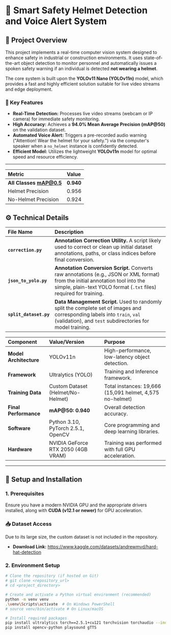 # 👷 Smart Safety Helmet Detection and Voice Alert System

## 🌟 Project Overview

This project implements a real-time computer vision system designed to enhance safety in industrial or construction environments. It uses state-of-the-art object detection to monitor personnel and automatically issues a spoken safety warning if an individual is detected **not wearing a helmet**.

The core system is built upon the **YOLOv11 Nano (YOLOv11n)** model, which provides a fast and highly efficient solution suitable for live video streams and edge deployment.

### 🎯 Key Features

* **Real-Time Detection:** Processes live video streams (webcam or IP camera) for immediate safety monitoring.
* **High Accuracy:** Achieves a **94.0% Mean Average Precision (mAP@50)** on the validation dataset.
* **Automated Voice Alert:** Triggers a pre-recorded audio warning ("Attention! Wear the helmet for your safety.") via the computer's speaker when a `no_helmet` instance is confidently detected.
* **Efficient Model:** Utilizes the lightweight **YOLOv11n** model for optimal speed and resource efficiency.

***
| Metric | Value | 
| :--- | :--- | 
| **All Classes mAP@0.5** | **0.940** | 
| Helmet Precision | 0.956 | 
| No-Helmet Precision | 0.924 |

## ⚙️ Technical Details

| File Name | Description | 
| :--- | :--- | 
| **`correction.py`** | **Annotation Correction Utility.** A script likely used to correct or clean up initial dataset annotations, paths, or class indices before final conversion. | 
| **`json_to_yolo.py`** | **Annotation Conversion Script.** Converts raw annotations (e.g., JSON or XML format) from the initial annotation tool into the simple, plain-text YOLO format (`.txt` files) required for training. | 
| **`split_dataset.py`** | **Data Management Script.** Used to randomly split the complete set of images and corresponding labels into `train`, `val` (validation), and `test` subdirectories for model training. |



| Component | Value/Version | Purpose |
| :--- | :--- | :--- |
| **Model Architecture** | YOLOv11n | High-performance, low-latency object detection. |
| **Framework** | Ultralytics (YOLO) | Training and Inference framework. |
| **Training Data** | Custom Dataset (Helmet/No-Helmet) | Total instances: 19,666 (15,091 helmet, 4,575 no-helmet) |
| **Final Performance**| **mAP@50: 0.940** | Overall detection accuracy. |
| **Software** | Python 3.10, PyTorch 2.5.1, OpenCV | Core programming and deep learning libraries. |
| **Hardware** | NVIDIA GeForce RTX 2050 (4GB VRAM) | Training was performed with full GPU acceleration. |

***

## 🚀 Setup and Installation

### 1. Prerequisites

Ensure you have a modern NVIDIA GPU and the appropriate drivers installed, along with **CUDA (v12.1 or newer)** for GPU acceleration.

### 📥 Dataset Access
Due to its large size, the custom dataset is not included in the repository.

* **Download Link:** https://www.kaggle.com/datasets/andrewmvd/hard-hat-detection

### 2. Environment Setup

```bash
# Clone the repository (if hosted on Git)
# git clone <repository_url>
# cd <project_directory>

# Create and activate a Python virtual environment (recommended)
python -m venv venv
.\venv\Scripts\activate  # On Windows PowerShell
# source venv/bin/activate # On Linux/macOS

# Install required packages
pip install ultralytics torch==2.5.1+cu121 torchvision torchaudio --index-url [https://download.pytorch.org/whl/cu121](https://download.pytorch.org/whl/cu121)
pip install opencv-python playsound gTTS
